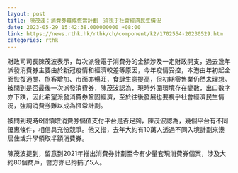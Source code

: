 ```yaml
---
layout: post
title: 陳茂波：消費券難成恆常計劃　須視乎社會經濟民生情況
date: 2023-05-29 15:42:38.000000000 +08:00
link: https://news.rthk.hk/rthk/ch/component/k2/1702554-20230529.htm
categories: rthk
---
```


財政司司長陳茂波表示，每次派發電子消費券的金額涉及一定財政開支，過去幾年派發消費券主要由於新冠疫情和經濟較差等原因，今年疫情受控，本港由年初起全面恢復通關、旅客增加、市面亦暢旺，食肆生意提高，但初期零售業仍然未理想。被問到是否最後一次派發消費券，陳茂波認為，現時外圍環境存在變數，出口數字亦下跌，因此希望派發消費券鞏固經濟，至於往後發展也要視乎社會經濟民生情況，強調消費券難以成為恆常計劃。

被問到現時6個領取消費券儲值支付平台是否足夠，陳茂波認為，幾個平台有不同優惠條件，相信具充份競爭。他又指，去年大約有10萬人透過不同入境計劃來港居住或升學領取半額消費券。

陳茂波提到，留意到2021年推出消費券計劃至今有少量套現消費券個案，涉及大約80個商戶，警方亦已拘捕了5人。
